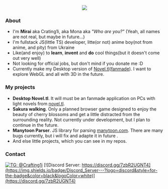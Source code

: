 
<div align="center">
  <img src="https://github-readme-stats.vercel.app/api?username=Crafting1i&show_icons=true&count_private=true" />
</div>

### About
- I'm **Mirai** aka Crating1i, aka Mona aka *"Who are you?"* (Yeah, all names are not real, but maybe in future...)
- I'm fullstack JS(little TS) developer, litte(or not) anime boy(not from anime, and pity) from Ukraine
- Like(and enjoy) to **learn**, **invent** and **do** cool things(but it doesn't come out very well)
- Not looking for official jobs, but don't mind if you donate me :D
- Currently make my Desktop version of [Novel.tl](https://novel.tl/)([fanmade](https://novel-tl.herokuapp.com/)). I want to explore WebGL and all with 3D in the future.

### My projects
- **Desktop Novel.tl**. It will must be an fanmade application on PCs with light novels from [novel.tl](https://novel.tl/).
- **Sakura walking**. Only a planned browser game designed to enjoy the beauty of cherry blossoms and get a little distracted from the surrounding reality. Not currently under development, but I plan to continue in the future.
- **Manytoon Parser**. JS library for parsing [manytoon.com](https://manytoon.com/). There are many bugs currently, but i will fix and adapte it in future .
- And else little projects, which you can see in my repos.


### Contact
[![TG: @Crafting1i](https://img.shields.io/badge/Telegram---?logo=telegram&style=for-the-badge&color=blue)](https://t.me/Amesudesu)
[![Discord Server: https://discord.gg/7zbR2UGNT4](https://img.shields.io/badge/Discord_Server---?logo=discord&style=for-the-badge&color=black&logoColor=white)](https://discord.gg/7zbR2UGNT4)
